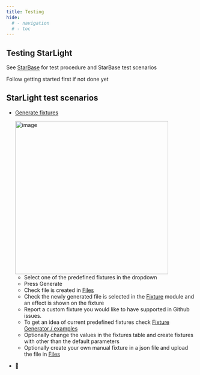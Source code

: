 ```yaml
---
title: Testing
hide:
  # - navigation
  # - toc
---
```


## Testing StarLight

See [StarBase](/StarDocs/StarBase/Testing) for test procedure and StarBase test scenarios 

Follow getting started first if not done yet

## StarLight test scenarios

* [Generate fixtures](/StarDocs/LedMod/LedModFixture%20Generator/)

    <img width="407" alt="image" src="https://github.com/ewowi/StarDocs/assets/138451817/81eb11cf-c4e5-439e-a810-76aeec638a97">

    * Select one of the predefined fixtures in the dropdown
    * Press Generate
    * Check file is created in [Files](/StarDocs/SysMod/SysModFiles)
    * Check the newly generated file is selected in the [Fixture](/StarDocs/LedMod/LedModFixture) module and an effect is shown on the fixture
    * Report a custom fixture you would like to have supported in Github issues. 
    * To get an idea of current predefined fixtures check  [Fixture Generator / examples](https://ewowi.github.io/StarDocs/LedMod/LedModFixture%20Generator/#examples)
    * Optionally change the values in the fixtures table and create fixtures with other than the default parameters
    * Optionally create your own manual fixture in a json file and upload the file in [Files](/StarDocs/SysMod/SysModFiles)

* 🚧
